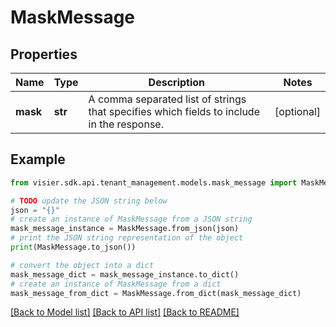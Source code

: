 # MaskMessage


## Properties

Name | Type | Description | Notes
------------ | ------------- | ------------- | -------------
**mask** | **str** | A comma separated list of strings that specifies which fields to include in the response. | [optional] 

## Example

```python
from visier.sdk.api.tenant_management.models.mask_message import MaskMessage

# TODO update the JSON string below
json = "{}"
# create an instance of MaskMessage from a JSON string
mask_message_instance = MaskMessage.from_json(json)
# print the JSON string representation of the object
print(MaskMessage.to_json())

# convert the object into a dict
mask_message_dict = mask_message_instance.to_dict()
# create an instance of MaskMessage from a dict
mask_message_from_dict = MaskMessage.from_dict(mask_message_dict)
```
[[Back to Model list]](../README.md#documentation-for-models) [[Back to API list]](../README.md#documentation-for-api-endpoints) [[Back to README]](../README.md)


